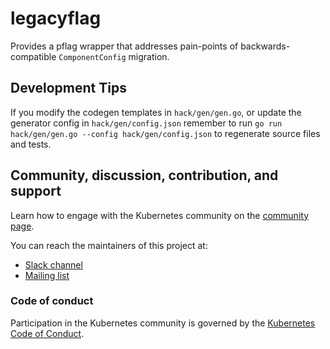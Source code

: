# legacyflag

Provides a pflag wrapper that addresses pain-points of backwards-compatible `ComponentConfig` migration.

## Development Tips

If you modify the codegen templates in `hack/gen/gen.go`, or update the 
generator config in `hack/gen/config.json` remember to run
`go run hack/gen/gen.go --config hack/gen/config.json` to regenerate source 
files and tests.

## Community, discussion, contribution, and support

Learn how to engage with the Kubernetes community on the [community page](http://kubernetes.io/community/).

You can reach the maintainers of this project at:

- [Slack channel](https://kubernetes.slack.com/messages/wg-component-standard)
- [Mailing list](https://groups.google.com/forum/#!forum/kubernetes-wg-component-standard)

### Code of conduct

Participation in the Kubernetes community is governed by the [Kubernetes Code of Conduct](code-of-conduct.md).
